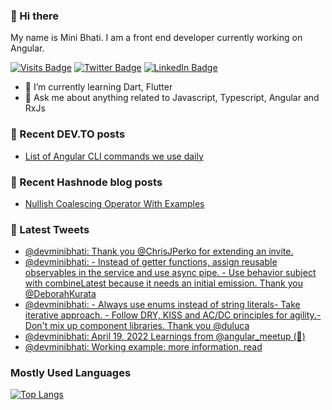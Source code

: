 ### 👋 Hi there

My name is Mini Bhati. I am a front end developer currently working on Angular.

[![Visits Badge](https://badges.pufler.dev/visits/minibhati93/minibhati93)](https:github.com/minibhati93)
[![Twitter Badge](https://img.shields.io/twitter/follow/devminibhati?style=social)](https://twitter.com/devminibhati)
[![LinkedIn Badge](https://img.shields.io/badge/LinkedIn-Profile-informational?style=flat&logo=linkedin&logoColor=white&color=0D76A8)](https://www.linkedin.com/in/minibhati93/)

<!-- Here are some ideas to get you started: -->

<!-- - 🔭 I’m currently working on  -->

- 🌱 I’m currently learning Dart, Flutter
- 💬 Ask me about anything related to Javascript, Typescript, Angular and RxJs
<!-- - 📫 How to reach me: ...
- 😄 Pronouns: ...
- ⚡ Fun fact: ... -->

### 📖 Recent DEV.TO posts

<!-- DEVTO:START -->
- [List of Angular CLI commands we use daily](https://dev.to/devminibhati/list-of-angular-cli-commands-we-use-daily-1jab)
<!-- DEVTO:END -->

### 📖 Recent Hashnode blog posts

<!-- HASHNODE:START -->
- [Nullish Coalescing Operator With Examples](https://minibhati.hashnode.dev/nullish-coalescing-operator-with-examples)
<!-- HASHNODE:END -->

### 📱 Latest Tweets

<!-- TWITTER:START -->
- [@devminibhati: Thank you @ChrisJPerko for extending an invite.](https://twitter.com/devminibhati/status/1516728196854652938)
- [@devminibhati: - Instead of getter functions, assign reusable observables in the service and use async pipe. - Use behavior subject with combineLatest because it needs an initial emission. Thank you @DeborahKurata](https://twitter.com/devminibhati/status/1516728194040311817)
- [@devminibhati: - Always use enums instead of string literals- Take iterative approach. - Follow DRY, KISS and AC/DC principles for agility.- Don&#39;t mix up component libraries. Thank you @duluca](https://twitter.com/devminibhati/status/1516728191494365184)
- [@devminibhati: April 19, 2022 Learnings from @angular_meetup &lpar;🧵&rpar;](https://twitter.com/devminibhati/status/1516728189187407875)
- [@devminibhati: Working example:  more information, read](https://twitter.com/devminibhati/status/1516398604017369093)
<!-- TWITTER:END -->

### Mostly Used Languages

[![Top Langs](https://github-readme-stats.vercel.app/api/top-langs/?username=minibhati93&layout=compact)](https://github.com/minibhati93)
